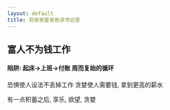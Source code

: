 ```yaml
---
layout: default
title: 穷爸爸富爸爸读书记录
---
```


## 富人不为钱工作
#### 陷阱: 起床->上班->付账 周而复始的循环
恐惧使人设法不丢掉工作
贪婪使人需要钱, 拿到更高的薪水

有一点积蓄之后, 享乐, 欲望, 贪婪
